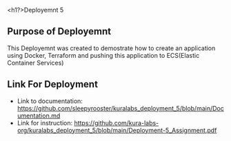 <h1?>Deployemnt 5</h1>

## Purpose of Deployemnt
This Deployemnt was created to demostrate how to create an application using Docker, Terraform and pushing this application to ECS(Elastic Container Services)

## Link For Deployment
- Link to documentation: https://github.com/sleepyrooster/kuralabs_deployment_5/blob/main/Documentation.md
- Link for instruction: https://github.com/kura-labs-org/kuralabs_deployment_5/blob/main/Deployment-5_Assignment.pdf